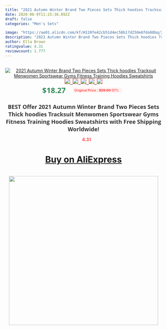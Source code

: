 ```yaml
---
title: "2021 Autumn Winter Brand Two Pieces Sets Thick hoodies Tracksuit Menwomen Sportswear Gyms Fitness Training Hoodies Sweatshirts"
date: 2020-06-9T11:25:36.892Z
draft: false
categories: "Men's Sets"

image: "https://ae01.alicdn.com/kf/H120fe42cb51d4ec58b17d250e6fda98bq/2021-Autumn-Winter-Brand-Two-Pieces-Sets-Thick-hoodies-Tracksuit-Men-women-Sportswear-Gyms-Fitness-Training.jpg"
description: "2021 Autumn Winter Brand Two Pieces Sets Thick hoodies Tracksuit Menwomen Sportswear Gyms Fitness Training Hoodies Sweatshirts"
author: Ella Brown
ratingvalue: 4.31
reviewcount: 1.777
---
```

<br>
<div style="text-align: center;">
<a href="https://s.click.aliexpress.com/e/_9jiLKl" target="_blank" rel="nofollow noopener noreferrer"><img alt="2021 Autumn Winter Brand Two Pieces Sets Thick hoodies Tracksuit Menwomen Sportswear Gyms Fitness Training Hoodies Sweatshirts" class="magnifier-image" src="https://ae01.alicdn.com/kf/H120fe42cb51d4ec58b17d250e6fda98bq/2021-Autumn-Winter-Brand-Two-Pieces-Sets-Thick-hoodies-Tracksuit-Men-women-Sportswear-Gyms-Fitness-Training.jpg_640x640.jpg">
<br>
<img style="border:1px solid salmon" src="https://ae01.alicdn.com/kf/H120fe42cb51d4ec58b17d250e6fda98bq/2021-Autumn-Winter-Brand-Two-Pieces-Sets-Thick-hoodies-Tracksuit-Men-women-Sportswear-Gyms-Fitness-Training.jpg_120x120.jpg">&nbsp;&nbsp;<img style="border:1px solid salmon" src="https://ae01.alicdn.com/kf/H78ab7ec975b247f481731ddf872dea018/2021-Autumn-Winter-Brand-Two-Pieces-Sets-Thick-hoodies-Tracksuit-Men-women-Sportswear-Gyms-Fitness-Training.jpg_120x120.jpg">&nbsp;&nbsp;<img style="border:1px solid salmon" src="https://ae01.alicdn.com/kf/Hfe17896090c542e195a388bee7764aefN/2021-Autumn-Winter-Brand-Two-Pieces-Sets-Thick-hoodies-Tracksuit-Men-women-Sportswear-Gyms-Fitness-Training.jpg_120x120.jpg">&nbsp;&nbsp;<img style="border:1px solid salmon" src="https://ae01.alicdn.com/kf/H48302c2bd0694305b23570c0cabbd4e5S/2021-Autumn-Winter-Brand-Two-Pieces-Sets-Thick-hoodies-Tracksuit-Men-women-Sportswear-Gyms-Fitness-Training.jpg_120x120.jpg">&nbsp;&nbsp;<img style="border:1px solid salmon" src="https://ae01.alicdn.com/kf/H852a080110504ebdae0f65a4e4f986a3h/2021-Autumn-Winter-Brand-Two-Pieces-Sets-Thick-hoodies-Tracksuit-Men-women-Sportswear-Gyms-Fitness-Training.jpg_120x120.jpg"></a></div><br0>
<div style="text-align: center;"><span style="background-color: white; border: 0px; box-sizing: border-box; color: seagreen; display: inline-block; font-family: &quot;open sans&quot; , &quot;arial&quot; , &quot;helvetica&quot; , sans-serif , &quot;heiti&quot;; font-size: 24px; font-stretch: inherit; font-weight: 700; line-height: inherit; margin: 0px 10px 0px 0px; padding: 0px; vertical-align: middle;">$18.27 </span>
<span style="background: rgb(255 , 241 , 241); border-radius: 3px; border: 0px; box-sizing: border-box; color: #ff4747; display: inline-block; font-family: inherit; font-size: 12px; font-stretch: inherit; font-style: inherit; font-variant: inherit; font-weight: 600; line-height: inherit; margin: 0px; padding: 2px 5px; transform: scale(0.9); vertical-align: middle;">Original Price : <b style="text-decoration: line-through;">$29.00 </b> 37%&nbsp;&nbsp;</span></div>
<h1 style="color: #333333; display: inline-block; font-family: &quot;open sans&quot; , &quot;arial&quot; , &quot;helvetica&quot; , sans-serif , &quot;heiti&quot;; font-size: 18px; font-stretch: inherit; font-weight: 700; text-align: center;">BEST Offer 2021 Autumn Winter Brand Two Pieces Sets Thick hoodies Tracksuit Menwomen Sportswear Gyms Fitness Training Hoodies Sweatshirts with Free Shipping Worldwide!</h1>
<div style="color: #ff4747; text-align: center;">
<img src="https://4.bp.blogspot.com/-M0ZcTcb-5uY/XleCXlxnR4I/AAAAAAAAAEc/OrjgMkXV1oMQFaCRZj5HQwOCBcu3w1FegCPcBGAYYCw/s1600/star.png" style="height: 15px;">&nbsp;<b>4.31</b></div>
<div class="button_cont" align="center"><a class="buynow_a" href="https://s.click.aliexpress.com/e/_9jiLKl" target="_blank" rel="nofollow noopener noreferrer"><H1>Buy on AliExpress</H1></a></div><br>
<div class="separator" style="clear: both; text-align: center;">
<img src="https://lh3.googleusercontent.com/-pTy5HemUv9M/XlePHvY0dAI/AAAAAAAAAE4/0nX5iRUoIWY8eMW9Dpxeirr157OZliDIgCLcBGAsYHQ/s1600/badge.gif" width="480">
</div>
